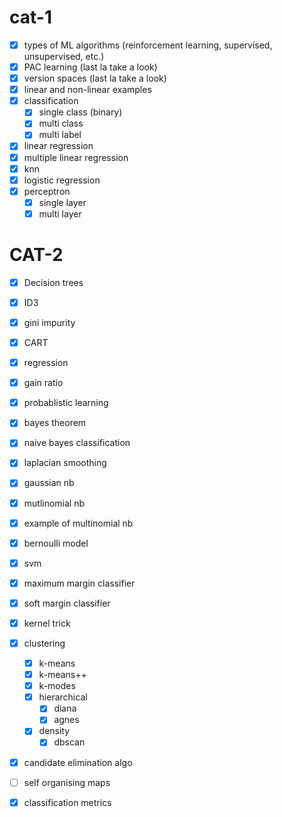 
# cat-1
- [x] types of ML algorithms (reinforcement learning, supervised, unsupervised, etc.)
- [x] PAC learning (last la take a look)
- [x] version spaces (last la take a look)
- [x] linear and non-linear examples
- [x] classification
	- [x] single class (binary)
	- [x] multi class
	- [x] multi label
- [x] linear regression
- [x] multiple linear regression
- [x] knn
- [x] logistic regression
- [x] perceptron
	- [x] single layer
	- [x] multi layer

# CAT-2
- [x] Decision trees
- [x] ID3
- [x] gini impurity
- [x] CART
- [x] regression
- [x] gain ratio
- [x] probablistic learning
- [x] bayes theorem
- [x] naive bayes classification
- [x] laplacian smoothing
- [x] gaussian nb
- [x] mutlinomial nb
- [x] example of multinomial nb
- [x] bernoulli model

- [x] svm
- [x] maximum margin classifier
- [x] soft margin classifier
- [x] kernel trick

- [x] clustering
	- [x] k-means
	- [x] k-means++
	- [x] k-modes
	- [x] hierarchical
		- [x] diana
		- [x] agnes
	- [x] density
		- [x] dbscan

- [x] candidate elimination algo
- [ ] self organising maps
- [x] classification metrics

